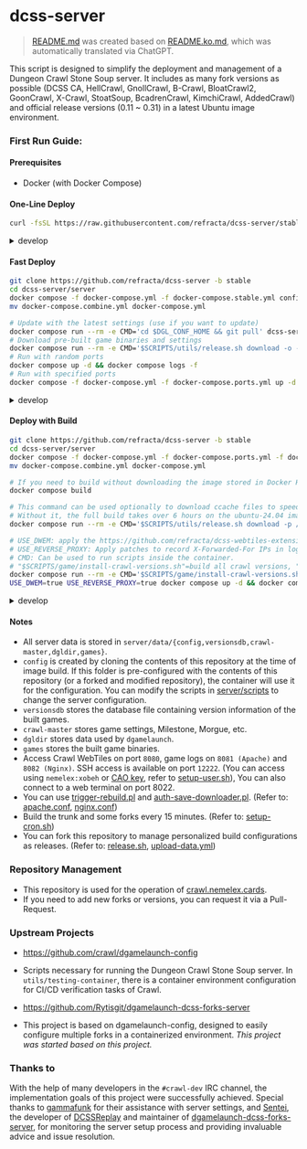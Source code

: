 
# dcss-server

> [README.md](README.md) was created based on [README.ko.md](README.ko.md), which was automatically translated via ChatGPT.

This script is designed to simplify the deployment and management of a Dungeon Crawl Stone Soup server. It includes as many fork versions as possible (DCSS CA, HellCrawl, GnollCrawl, B-Crawl, BloatCrawl2, GoonCrawl, X-Crawl, StoatSoup, BcadrenCrawl, KimchiCrawl, AddedCrawl) and official release versions (0.11 ~ 0.31) in a latest Ubuntu image environment.

### First Run Guide:
#### Prerequisites
* Docker (with Docker Compose)

#### One-Line Deploy
```bash
curl -fsSL https://raw.githubusercontent.com/refracta/dcss-server/stable/server/scripts/deploy/stable.sh | sudo -E sh -
```
<details>
<summary>develop</summary>

```bash
curl -fsSL https://raw.githubusercontent.com/refracta/dcss-server/develop/server/scripts/deploy/develop.sh | sudo -E sh -
```

</details>

#### Fast Deploy
```bash
git clone https://github.com/refracta/dcss-server -b stable
cd dcss-server/server
docker compose -f docker-compose.yml -f docker-compose.stable.yml config > docker-compose.combine.yml && \
mv docker-compose.combine.yml docker-compose.yml

# Update with the latest settings (use if you want to update)
docker compose run --rm -e CMD='cd $DGL_CONF_HOME && git pull' dcss-server
# Download pre-built game binaries and settings
docker compose run --rm -e CMD='$SCRIPTS/utils/release.sh download -o -p /data -n stable-game-data' dcss-server
# Run with random ports
docker compose up -d && docker compose logs -f
# Run with specified ports
docker compose -f docker-compose.yml -f docker-compose.ports.yml up -d && docker compose logs -f
```
<details>
<summary>develop</summary>

```bash
git clone https://github.com/refracta/dcss-server -b develop
cd dcss-server/server

docker compose run --rm -e CMD='cd $DGL_CONF_HOME && git pull' dcss-server
docker compose run --rm -e CMD='$SCRIPTS/utils/release.sh download -o -p /data -n game-data' dcss-server
# Run with random ports
docker compose up -d && docker compose logs -f
# Run with specified ports
docker compose -f docker-compose.yml -f docker-compose.ports.yml up -d && docker compose logs -f
```

</details>

#### Deploy with Build
```bash
git clone https://github.com/refracta/dcss-server -b stable
cd dcss-server/server
docker compose -f docker-compose.yml -f docker-compose.ports.yml -f docker-compose.stable.yml config > docker-compose.combine.yml && \
mv docker-compose.combine.yml docker-compose.yml

# If you need to build without downloading the image stored in Docker Hub, you can use the following command.
docker compose build

# This command can be used optionally to download ccache files to speed up compilation.
# Without it, the full build takes over 6 hours on the ubuntu-24.04 image of the GitHub Action Runner, but with it, it accelerates to about 45 minutes.
docker compose run --rm -e CMD='$SCRIPTS/utils/release.sh download -p /data/ccache -n stable-ccache' dcss-server

# USE_DWEM: apply the https://github.com/refracta/dcss-webtiles-extension-module.
# USE_REVERSE_PROXY: Apply patches to record X-Forwarded-For IPs in logs.
# CMD: Can be used to run scripts inside the container.
# "$SCRIPTS/game/install-crawl-versions.sh"=build all crawl versions, "$SCRIPTS/game/install-trunk.sh"=build only the trunk version, ""=run the server without building. (If pre-built data exists)
docker compose run --rm -e CMD='$SCRIPTS/game/install-crawl-versions.sh' dcss-server
USE_DWEM=true USE_REVERSE_PROXY=true docker compose up -d && docker compose logs -f
```

<details>
<summary>develop</summary>

```bash
git clone https://github.com/refracta/dcss-server -b develop
cd dcss-server/server
docker compose -f docker-compose.yml -f docker-compose.ports.yml config > docker-compose.combine.yml && \
mv docker-compose.combine.yml docker-compose.yml

docker compose build
docker compose run --rm -e CMD='$SCRIPTS/utils/release.sh download -p /data/ccache -n ccache' dcss-server
docker compose run --rm -e CMD='$SCRIPTS/game/install-crawl-versions.sh' dcss-server
USE_DWEM=true USE_REVERSE_PROXY=true docker compose up -d && docker compose logs -f
```

</details>

#### Notes
- All server data is stored in `server/data/{config,versionsdb,crawl-master,dgldir,games}`.
- `config` is created by cloning the contents of this repository at the time of image build. If this folder is pre-configured with the contents of this repository (or a forked and modified repository), the container will use it for the configuration. You can modify the scripts in [server/scripts](server/scripts) to change the server configuration.
- `versionsdb` stores the database file containing version information of the built games.
- `crawl-master` stores game settings, Milestone, Morgue, etc.
- `dgldir` stores data used by `dgamelaunch`.
- `games` stores the built game binaries.
- Access Crawl WebTiles on port `8080`, game logs on `8081 (Apache)` and `8082 (Nginx)`. SSH access is available on port `12222`. (You can access using `nemelex:xobeh` or [CAO key](https://crawl.develz.org/cao_key), refer to [setup-user.sh](server/scripts/dgl/setup-user.sh)), You can also connect to a web terminal on port 8022.
- You can use [trigger-rebuild.pl](utils/trigger-rebuild.pl) and [auth-save-downloader.pl](utils/auth-save-downloader.pl). (Refer to: [apache.conf](server/scripts/web/conf/apache.conf), [nginx.conf](server/scripts/web/conf/nginx.conf))
- Build the trunk and some forks every 15 minutes. (Refer to: [setup-cron.sh](server/scripts/game/setup-cron.sh))
- You can fork this repository to manage personalized build configurations as releases. (Refer to: [release.sh](server/scripts/utils/release.sh), [upload-data.yml](.github/workflows/upload-data.yml))

### Repository Management
* This repository is used for the operation of [crawl.nemelex.cards](https://crawl.nemelex.cards).
* If you need to add new forks or versions, you can request it via a Pull-Request.

### Upstream Projects
* https://github.com/crawl/dgamelaunch-config
* Scripts necessary for running the Dungeon Crawl Stone Soup server. In `utils/testing-container`, there is a container environment configuration for CI/CD verification tasks of Crawl.

* https://github.com/Rytisgit/dgamelaunch-dcss-forks-server
* This project is based on dgamelaunch-config, designed to easily configure multiple forks in a containerized environment. *This project was started based on this project.*

### Thanks to

With the help of many developers in the `#crawl-dev` IRC channel, the implementation goals of this project were successfully achieved.
Special thanks to [gammafunk](https://github.com/gammafunk) for their assistance with server settings, and [Sentei](https://github.com/Rytisgit), the developer of [DCSSReplay](https://github.com/Rytisgit/dcssreplay) and maintainer of [dgamelaunch-dcss-forks-server](https://github.com/Rytisgit/dgamelaunch-dcss-forks-server), for monitoring the server setup process and providing invaluable advice and issue resolution.

